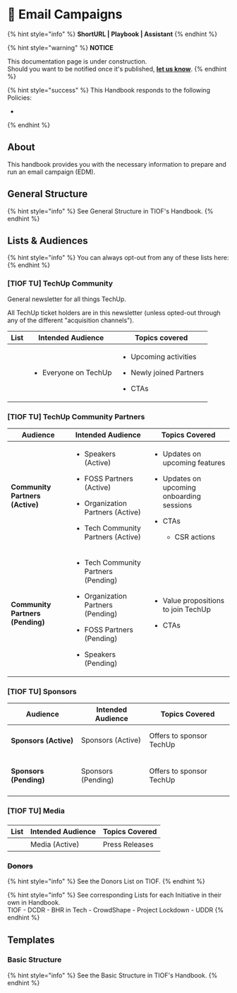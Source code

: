 # 🚧 Email Campaigns

{% hint style="info" %}
**ShortURL | Playbook | Assistant**
{% endhint %}

{% hint style="warning" %}
**NOTICE**

This documentation page is under construction.\
Should you want to be notified once it's published, [**let us know**](https://tiof.click/TIOFTarianUpdatesService).
{% endhint %}

{% hint style="success" %}
This Handbook responds to the following Policies:

*
{% endhint %}

## About

This handbook provides you with the necessary information to prepare and run an email campaign (EDM).

## General Structure

{% hint style="info" %}
See General Structure in TIOF's Handbook.
{% endhint %}



## Lists & Audiences



{% hint style="info" %}
You can always opt-out from any of these lists here:
{% endhint %}

### \[TIOF TU] TechUp Community

General newsletter for all things TechUp.

All TechUp ticket holders are in this newsletter (unless opted-out through any of the different "acquisition channels").

| List | Intended Audience                           | Topics covered                                                                                     |
| ---- | ------------------------------------------- | -------------------------------------------------------------------------------------------------- |
|      | <p></p><ul><li>Everyone on TechUp</li></ul> | <ul><li>Upcoming activities</li></ul><ul><li>Newly joined Partners</li></ul><ul><li>CTAs</li></ul> |

### \[TIOF TU] TechUp Community Partners



| Audience                              | Intended Audience                                                                                                                                                                        | Topics Covered                                                                                                                                                    |
| ------------------------------------- | ---------------------------------------------------------------------------------------------------------------------------------------------------------------------------------------- | ----------------------------------------------------------------------------------------------------------------------------------------------------------------- |
| <h4>Community Partners (Active)</h4>  | <ul><li>Speakers (Active)</li></ul><ul><li>FOSS Partners (Active)</li></ul><ul><li>Organization Partners (Active)</li></ul><ul><li>Tech Community Partners (Active)</li></ul>            | <ul><li>Updates on upcoming features</li></ul><ul><li>Updates on upcoming onboarding sessions</li></ul><ul><li><p>CTAs</p><ul><li>CSR actions</li></ul></li></ul> |
| <h4>Community Partners (Pending)</h4> | <p></p><ul><li>Tech Community Partners (Pending)</li></ul><ul><li>Organization Partners (Pending)</li></ul><ul><li>FOSS Partners (Pending)</li></ul><ul><li>Speakers (Pending)</li></ul> | <ul><li>Value propositions to join TechUp</li></ul><ul><li>CTAs</li></ul>                                                                                         |



### \[TIOF TU] Sponsors

| Audience                    | Intended Audience  | Topics Covered           |
| --------------------------- | ------------------ | ------------------------ |
| <h4>Sponsors (Active)</h4>  | Sponsors (Active)  | Offers to sponsor TechUp |
| <h4>Sponsors (Pending)</h4> | Sponsors (Pending) | Offers to sponsor TechUp |

####



### \[TIOF TU] Media

###

| List      | Intended Audience | Topics Covered |
| --------- | ----------------- | -------------- |
| <h4></h4> | Media (Active)    | Press Releases |

####



### ~~Donors~~

{% hint style="info" %}
See the Donors List on TIOF.
{% endhint %}



{% hint style="info" %}
See corresponding Lists for each Initiative in their own in Handbook.\
TIOF - DCDR - BHR in Tech - CrowdShape - Project Lockdown - UDDR&#x20;
{% endhint %}







## Templates



### Basic Structure

{% hint style="info" %}
See the Basic Structure in TIOF's Handbook.
{% endhint %}







